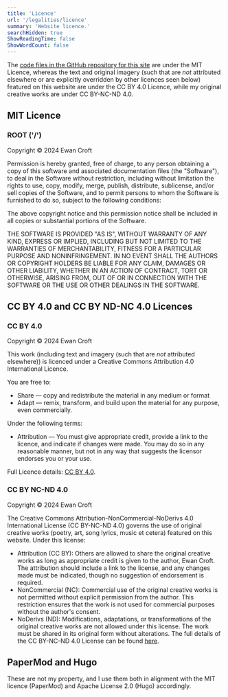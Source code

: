 ```yaml
---
title: 'Licence'
url: '/legalities/licence'
summary: 'Website licence.'
searchHidden: true
ShowReadingTime: false
ShowWordCount: false
---
```


The [code files in the GitHub repository for this site](https://github.com/ewanc26/website) are under the MIT Licence, whereas the text and original imagery (such that are *not* attributed elsewhere or are explicitly overridden by other licences seen below) featured on this website are under the CC BY 4.0 Licence, while my original creative works are under CC BY-NC-ND 4.0.

## MIT Licence

### ROOT ('/')

Copyright &copy; 2024 Ewan Croft

Permission is hereby granted, free of charge, to any person obtaining a copy of this software and associated documentation files (the "Software"), to deal in the Software without restriction, including without limitation the rights to use, copy, modify, merge, publish, distribute, sublicense, and/or sell copies of the Software, and to permit persons to whom the Software is furnished to do so, subject to the following conditions:

The above copyright notice and this permission notice shall be included in all copies or substantial portions of the Software.

THE SOFTWARE IS PROVIDED "AS IS", WITHOUT WARRANTY OF ANY KIND, EXPRESS OR IMPLIED, INCLUDING BUT NOT LIMITED TO THE WARRANTIES OF MERCHANTABILITY, FITNESS FOR A PARTICULAR PURPOSE AND NONINFRINGEMENT. IN NO EVENT SHALL THE AUTHORS OR COPYRIGHT HOLDERS BE LIABLE FOR ANY CLAIM, DAMAGES OR OTHER LIABILITY, WHETHER IN AN ACTION OF CONTRACT, TORT OR OTHERWISE, ARISING FROM, OUT OF OR IN CONNECTION WITH THE SOFTWARE OR THE USE OR OTHER DEALINGS IN THE SOFTWARE.

## CC BY 4.0 and CC BY ND-NC 4.0 Licences

### CC BY 4.0

Copyright &copy; 2024 Ewan Croft

This work (including text and imagery (such that are *not* attributed elsewhere)) is licenced under a Creative Commons Attribution 4.0 International Licence.

You are free to:

- Share — copy and redistribute the material in any medium or format
- Adapt — remix, transform, and build upon the material for any purpose, even commercially.

Under the following terms:

- Attribution — You must give appropriate credit, provide a link to the licence, and indicate if changes were made. You may do so in any reasonable manner, but not in any way that suggests the licensor endorses you or your use.

Full Licence details: [CC BY 4.0](https://creativecommons.org/licenses/by/4.0/).

### CC BY NC-ND 4.0

Copyright &copy; 2024 Ewan Croft

The Creative Commons Attribution-NonCommercial-NoDerivs 4.0 International License (CC BY-NC-ND 4.0) governs the use of original creative works (poetry, art, song lyrics, music et cetera) featured on this website. Under this license:

- Attribution (CC BY): Others are allowed to share the original creative works as long as appropriate credit is given to the author, Ewan Croft. The attribution should include a link to the license, and any changes made must be indicated, though no suggestion of endorsement is required.
- NonCommercial (NC): Commercial use of the original creative works is not permitted without explicit permission from the author. This restriction ensures that the work is not used for commercial purposes without the author's consent.
- NoDerivs (ND): Modifications, adaptations, or transformations of the original creative works are not allowed under this license. The work must be shared in its original form without alterations.
The full details of the CC BY-NC-ND 4.0 License can be found [here](https://creativecommons.org/licenses/by-nc-nd/4.0/).

## PaperMod and Hugo

These are not my property, and I use them both in alignment with the MIT licence (PaperMod) and Apache License 2.0 (Hugo) accordingly.
